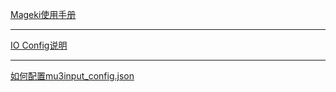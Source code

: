 [Mageki使用手册](https://github.com/Sanheiii/Mageki/wiki/Mageki%E4%BD%BF%E7%94%A8%E6%89%8B%E5%86%8C)<br/><hr>
[IO Config说明](https://github.com/Sanheiii/Mageki/wiki/IOConfig%E8%AF%B4%E6%98%8E)<br/><hr>
[如何配置mu3input_config.json](https://github.com/Sanheiii/Mageki/wiki/mu3input_config.json)
